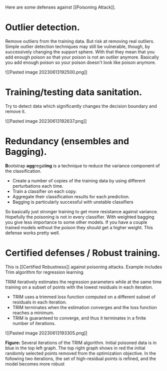 Here are some defenses against [[Poisoning Attack]].

# Outlier detection.
Remove outliers from the training data. But risk at removing real outliers. Simple outlier detection techniques may still be vulnerable, though, by successively changing the support sphere. With that they mean that you add enough poison so that your poison is not an outlier anymore. Basically you add enough poison so your poison doesn't look like poison anymore.

![[Pasted image 20230613192500.png]]


#  Training/testing data sanitation.
Try to detect data which significantly changes the decision boundary and remove it. 

![[Pasted image 20230613192637.png]]


# Redundancy (ensembles and Bagging).

**B**ootstrap **agg**regat**ing** is a technique to reduce the variance component of the classification.
- Create a number of copies of the training data by using different perturbations each time.
- Train a classifier on each copy.
- Aggregate their classification results for each prediction.
- Bagging is particularly successful with unstable classifiers 

So basically just stronger training to get more resistance against variance. Hopefully the poisoning is not in every classifier. With weighted bagging you give less importance to some other models. If you have a couple trained models without the poison they should get a higher weight.
This defense works pretty well. 

#  Certified defenses / Robust training.

This is [[Certified Robustness]] against poisoning attacks. Example includes Trim algorithm for regression learning. 

TRIM iteratively estimates the regression parameters while at the same time training on a subset of points with the lowest residuals in each iteration.
- TRIM uses a trimmed loss function computed on a different subset of residuals in each iteration.
- TRIM terminates when the estimation converges and the loss function reaches a minimum.
- TRIM is guaranteed to converge, and thus it terminates in a finite number of iterations.

![[Pasted image 20230613193305.png]]

**Figure:** Several iterations of the TRIM algorithm. Initial poisoned data is in blue in the top left graph. The top right graph shows in red the initial randomly selected points removed from the optimization objective. In the following two iterations, the set of high-residual points is refined, and the model becomes more robust